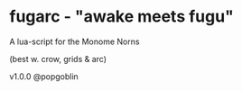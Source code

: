 # fugarc - "awake meets fugu"
A lua-script for the Monome Norns

(best w. crow, grids & arc)

v1.0.0 @popgoblin
